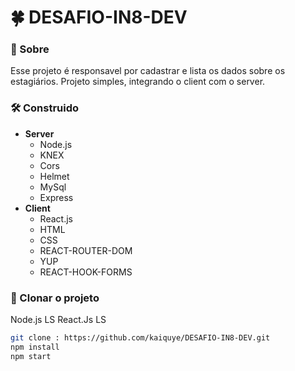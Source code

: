 # 🍀 DESAFIO-IN8-DEV

### 📂 Sobre 
 Esse projeto é responsavel por cadastrar e lista os dados sobre os estagiários. Projeto simples, integrando o client com o server. 
 
### 🛠 Construido 
- **Server**
  - Node.js
  - KNEX
  - Cors
  - Helmet
  - MySql
  - Express
- **Client**
  - React.js
  - HTML
  - CSS
  - REACT-ROUTER-DOM
  - YUP
  - REACT-HOOK-FORMS

### 🎑 Clonar o projeto

Node.js LS
React.Js LS

```bash 
git clone : https://github.com/kaiquye/DESAFIO-IN8-DEV.git
npm install
npm start
```


